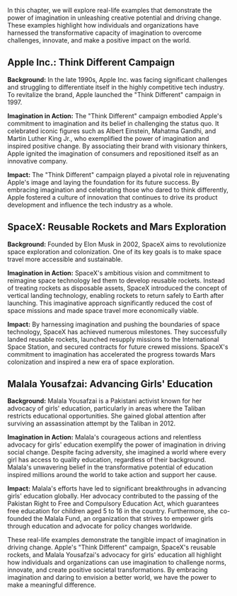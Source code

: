 
In this chapter, we will explore real-life examples that demonstrate the power of imagination in unleashing creative potential and driving change. These examples highlight how individuals and organizations have harnessed the transformative capacity of imagination to overcome challenges, innovate, and make a positive impact on the world.

Apple Inc.: Think Different Campaign
------------------------------------

**Background:** In the late 1990s, Apple Inc. was facing significant challenges and struggling to differentiate itself in the highly competitive tech industry. To revitalize the brand, Apple launched the "Think Different" campaign in 1997.

**Imagination in Action:** The "Think Different" campaign embodied Apple's commitment to imagination and its belief in challenging the status quo. It celebrated iconic figures such as Albert Einstein, Mahatma Gandhi, and Martin Luther King Jr., who exemplified the power of imagination and inspired positive change. By associating their brand with visionary thinkers, Apple ignited the imagination of consumers and repositioned itself as an innovative company.

**Impact:** The "Think Different" campaign played a pivotal role in rejuvenating Apple's image and laying the foundation for its future success. By embracing imagination and celebrating those who dared to think differently, Apple fostered a culture of innovation that continues to drive its product development and influence the tech industry as a whole.

SpaceX: Reusable Rockets and Mars Exploration
---------------------------------------------

**Background:** Founded by Elon Musk in 2002, SpaceX aims to revolutionize space exploration and colonization. One of its key goals is to make space travel more accessible and sustainable.

**Imagination in Action:** SpaceX's ambitious vision and commitment to reimagine space technology led them to develop reusable rockets. Instead of treating rockets as disposable assets, SpaceX introduced the concept of vertical landing technology, enabling rockets to return safely to Earth after launching. This imaginative approach significantly reduced the cost of space missions and made space travel more economically viable.

**Impact:** By harnessing imagination and pushing the boundaries of space technology, SpaceX has achieved numerous milestones. They successfully landed reusable rockets, launched resupply missions to the International Space Station, and secured contracts for future crewed missions. SpaceX's commitment to imagination has accelerated the progress towards Mars colonization and inspired a new era of space exploration.

Malala Yousafzai: Advancing Girls' Education
--------------------------------------------

**Background:** Malala Yousafzai is a Pakistani activist known for her advocacy of girls' education, particularly in areas where the Taliban restricts educational opportunities. She gained global attention after surviving an assassination attempt by the Taliban in 2012.

**Imagination in Action:** Malala's courageous actions and relentless advocacy for girls' education exemplify the power of imagination in driving social change. Despite facing adversity, she imagined a world where every girl has access to quality education, regardless of their background. Malala's unwavering belief in the transformative potential of education inspired millions around the world to take action and support her cause.

**Impact:** Malala's efforts have led to significant breakthroughs in advancing girls' education globally. Her advocacy contributed to the passing of the Pakistan Right to Free and Compulsory Education Act, which guarantees free education for children aged 5 to 16 in the country. Furthermore, she co-founded the Malala Fund, an organization that strives to empower girls through education and advocate for policy changes worldwide.

These real-life examples demonstrate the tangible impact of imagination in driving change. Apple's "Think Different" campaign, SpaceX's reusable rockets, and Malala Yousafzai's advocacy for girls' education all highlight how individuals and organizations can use imagination to challenge norms, innovate, and create positive societal transformations. By embracing imagination and daring to envision a better world, we have the power to make a meaningful difference.
